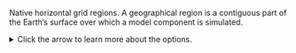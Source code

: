 Native horizontal grid regions. A geographical region is a contiguous part of the Earth’s surface over which a model component is simulated.

<details>
<summary>Click the arrow to learn more about the options.</summary>

  - antarctica: the geographical region of Antarctica, as defined by the CF standardised regions.
  - global: the geographical region of the whole of the Earth’s surface, as defined by the CF standardised regions.
  - greenland: the geographical region of Greenland, as defined by the CF standardised regions.
  - limited_area: any contiguous subregion of the Earth’s surface, used to indicate a limited area model that may be placed over different geographical regions independently of the model formulation.

</details>
